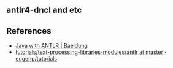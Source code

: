 ## antlr4-dncl and etc

## References

- [Java with ANTLR \| Baeldung](https://www.baeldung.com/java-antlr)
- [tutorials/text\-processing\-libraries\-modules/antlr at master · eugenp/tutorials](https://github.com/eugenp/tutorials/tree/master/text-processing-libraries-modules/antlr)